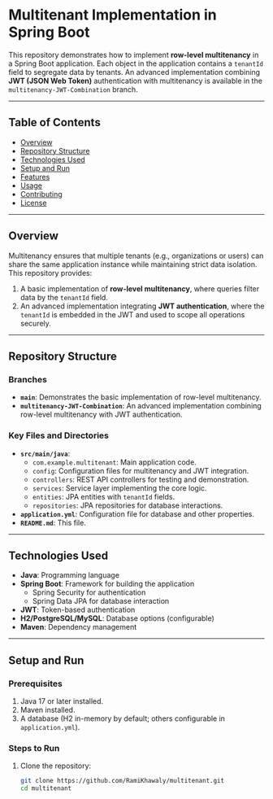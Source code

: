 # Multitenant Implementation in Spring Boot

This repository demonstrates how to implement **row-level multitenancy** in a Spring Boot application. Each object in the application contains a `tenantId` field to segregate data by tenants. An advanced implementation combining **JWT (JSON Web Token)** authentication with multitenancy is available in the `multitenancy-JWT-Combination` branch.

---

## Table of Contents

- [Overview](#overview)
- [Repository Structure](#repository-structure)
- [Technologies Used](#technologies-used)
- [Setup and Run](#setup-and-run)
- [Features](#features)
- [Usage](#usage)
- [Contributing](#contributing)
- [License](#license)

---

## Overview

Multitenancy ensures that multiple tenants (e.g., organizations or users) can share the same application instance while maintaining strict data isolation. This repository provides:
1. A basic implementation of **row-level multitenancy**, where queries filter data by the `tenantId` field.
2. An advanced implementation integrating **JWT authentication**, where the `tenantId` is embedded in the JWT and used to scope all operations securely.

---

## Repository Structure

### Branches

- **`main`**: Demonstrates the basic implementation of row-level multitenancy.
- **`multitenancy-JWT-Combination`**: An advanced implementation combining row-level multitenancy with JWT authentication.

### Key Files and Directories

- **`src/main/java`**:
  - `com.example.multitenant`: Main application code.
  - `config`: Configuration files for multitenancy and JWT integration.
  - `controllers`: REST API controllers for testing and demonstration.
  - `services`: Service layer implementing the core logic.
  - `entities`: JPA entities with `tenantId` fields.
  - `repositories`: JPA repositories for database interactions.
- **`application.yml`**: Configuration file for database and other properties.
- **`README.md`**: This file.

---

## Technologies Used

- **Java**: Programming language
- **Spring Boot**: Framework for building the application
  - Spring Security for authentication
  - Spring Data JPA for database interaction
- **JWT**: Token-based authentication
- **H2/PostgreSQL/MySQL**: Database options (configurable)
- **Maven**: Dependency management

---

## Setup and Run

### Prerequisites

1. Java 17 or later installed.
2. Maven installed.
3. A database (H2 in-memory by default; others configurable in `application.yml`).

### Steps to Run

1. Clone the repository:
   ```bash
   git clone https://github.com/RamiKhawaly/multitenant.git
   cd multitenant
